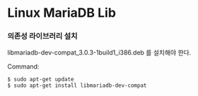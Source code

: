 Linux MariaDB Lib
===================================

### 의존성 라이브러리 설치  ###
libmariadb-dev-compat_3.0.3-1build1_i386.deb 를 설치해야 한다.

Command:

    $ sudo apt-get update
    $ sudo apt-get install libmariadb-dev-compat

